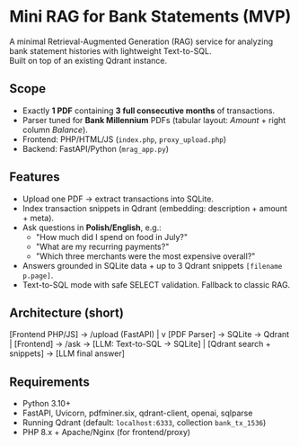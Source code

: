 # Mini RAG for Bank Statements (MVP)

A minimal Retrieval-Augmented Generation (RAG) service for analyzing bank statement histories with lightweight Text-to-SQL.  
Built on top of an existing Qdrant instance.

## Scope
- Exactly **1 PDF** containing **3 full consecutive months** of transactions.
- Parser tuned for **Bank Millennium** PDFs (tabular layout: *Amount* + right column *Balance*).
- Frontend: PHP/HTML/JS (`index.php`, `proxy_upload.php`)  
- Backend: FastAPI/Python (`mrag_app.py`)

## Features
- Upload one PDF → extract transactions into SQLite.
- Index transaction snippets in Qdrant (embedding: description + amount + meta).
- Ask questions in **Polish/English**, e.g.:
  - "How much did I spend on food in July?"
  - "What are my recurring payments?"
  - "Which three merchants were the most expensive overall?"
- Answers grounded in SQLite data + up to 3 Qdrant snippets `[filename p.page]`.
- Text-to-SQL mode with safe SELECT validation. Fallback to classic RAG.

## Architecture (short)
[Frontend PHP/JS] -> /upload (FastAPI)
|
v
[PDF Parser] -> SQLite -> Qdrant
|
[Frontend] -> /ask -> [LLM: Text-to-SQL -> SQLite]
|
[Qdrant search + snippets] -> [LLM final answer]

## Requirements
- Python 3.10+
- FastAPI, Uvicorn, pdfminer.six, qdrant-client, openai, sqlparse
- Running Qdrant (default: `localhost:6333`, collection `bank_tx_1536`)
- PHP 8.x + Apache/Nginx (for frontend/proxy)
